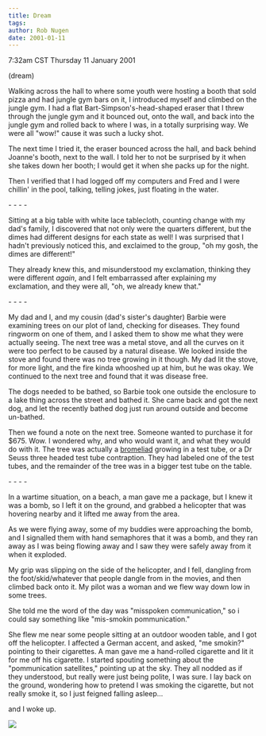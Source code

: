 ```yaml
---
title: Dream
tags: 
author: Rob Nugen
date: 2001-01-11
---
```


<title>four short short story dreams</title>
<p class=date>7:32am CST Thursday 11 January 2001</p>
<p class=note>(dream)</p>

<p class=dream>Walking across the hall to where some youth were
hosting a booth that sold pizza and had jungle gym bars on it, I
introduced myself and climbed on the jungle gym.  I had a flat
Bart-Simpson's-head-shaped eraser that I threw through the jungle gym
and it bounced out, onto the wall, and back into the jungle gym and
rolled back to where I was, in a totally surprising way.  We were all
"wow!" cause it was such a lucky shot.</p>

<p class=dream>The next time I tried it, the eraser bounced across the
hall, and back behind Joanne's booth, next to the wall.  I told her to
not be surprised by it when she takes down her booth; I would get it
when she packs up for the night.</p>

<p class=dream>Then I verified that I had logged off my computers and
Fred and I were chillin' in the pool, talking, telling jokes, just
floating in the water.</p>

<p>- - - -</p>

<p class=dream>Sitting at a big table with white lace tablecloth,
counting change with my dad's family, I discovered that not only were
the quarters different, but the dimes had different designs for each
state as well!  I was surprised that I hadn't previously noticed this,
and exclaimed to the group, "oh my gosh, the dimes are different!"</p>

<p class=dream>They already knew this, and misunderstood my
exclamation, thinking they were different <em>again</em>, and I felt
embarrassed after explaining my exclamation, and they were all, "oh, we
already knew that."</p>

<p>- - - -</p>

<p class=dream>My dad and I, and my cousin (dad's sister's daughter)
Barbie were examining trees on our plot of land, checking for
diseases.  They found ringworm on one of them, and I asked them to
show me what they were actually seeing.  The next tree was a metal
stove, and all the curves on it were too perfect to be caused by a
natural disease.  We looked inside the stove and found there was no
tree growing in it though.  My dad lit the stove, for more light, and
the fire kinda whooshed up at him, but he was okay.  We continued to
the next tree and found that it was disease free.</p>

<p class=dream>The dogs needed to be bathed, so Barbie took one
outside the enclosure to a lake thing across the street and bathed
it.  She came back and got the next dog, and let the recently bathed
dog just run around outside and become un-bathed.</p>

<p class=dream>Then we found a note on the next tree.  Someone wanted
to purchase it for $675.  Wow.  I wondered why, and who would want it,
and what they would do with it.  The tree was actually a <a
href="/journal/1998/costarica/bouncy_ride.html">bromeliad</a> growing
in a test tube, or a Dr Seuss three headed test tube contraption.
They had labeled one of the test tubes, and the remainder of the tree
was in a bigger test tube on the table.</p>

<p>- - - -</p>

<p class=dream>In a wartime situation, on a beach, a man gave me a
package, but I knew it was a bomb, so I left it on the ground, and
grabbed a helicopter that was hovering nearby and it lifted me away
from the area.</p>

<p class=dream>As we were flying away, some of my buddies were
approaching the bomb, and I signalled them with hand semaphores that
it was a bomb, and they ran away as I was being flowing away and I saw
they were safely away from it when it exploded.</p>

<p class=dream>My grip was slipping on the side of the helicopter, and I fell,
dangling from the foot/skid/whatever that people dangle from in the
movies, and then climbed back onto it.  My pilot was a woman and we
flew way down low in some trees.</p>

<p class=dream>She told me the word of the day was
"misspoken communication," so i could say something like "mis-smokin
pommunication."</p>

<p class=dream>She flew me near some people sitting at an outdoor
wooden table, and I got off the helicopter.  I affected a German
accent, and asked, "me smokin?" pointing to their cigarettes.  A man
gave me a hand-rolled cigarette and lit it for me off his cigarette.
I started spouting something about the "pommunication satellites,"
pointing up at the sky.  They all nodded as if they understood, but
really were just being polite, I was sure.  I lay back on the ground,
wondering how to pretend I was smoking the cigarette, but not really
smoke it, so I just feigned falling asleep...</p>

<p>and I woke up.</p>

<p><img src='/images/rob/wL-ROB.gif'/></p>

